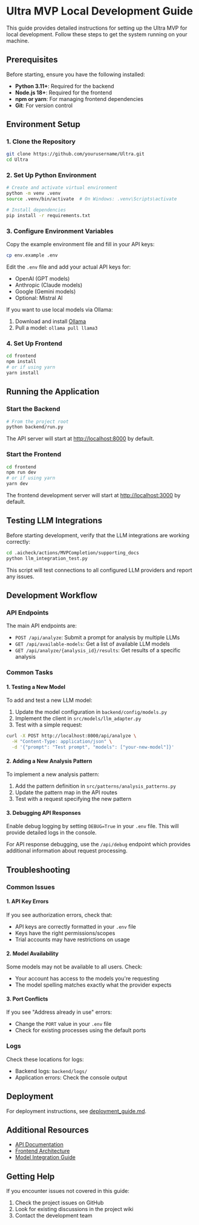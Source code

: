 # Ultra MVP Local Development Guide

This guide provides detailed instructions for setting up the Ultra MVP for local development. Follow these steps to get the system running on your machine.

## Prerequisites

Before starting, ensure you have the following installed:

- **Python 3.11+**: Required for the backend
- **Node.js 18+**: Required for the frontend
- **npm or yarn**: For managing frontend dependencies
- **Git**: For version control

## Environment Setup

### 1. Clone the Repository

```bash
git clone https://github.com/yourusername/Ultra.git
cd Ultra
```

### 2. Set Up Python Environment

```bash
# Create and activate virtual environment
python -m venv .venv
source .venv/bin/activate  # On Windows: .venv\Scripts\activate

# Install dependencies
pip install -r requirements.txt
```

### 3. Configure Environment Variables

Copy the example environment file and fill in your API keys:

```bash
cp env.example .env
```

Edit the `.env` file and add your actual API keys for:

- OpenAI (GPT models)
- Anthropic (Claude models)
- Google (Gemini models)
- Optional: Mistral AI

If you want to use local models via Ollama:

1. Download and install [Ollama](https://ollama.ai/)
2. Pull a model: `ollama pull llama3`

### 4. Set Up Frontend

```bash
cd frontend
npm install
# or if using yarn
yarn install
```

## Running the Application

### Start the Backend

```bash
# From the project root
python backend/run.py
```

The API server will start at <http://localhost:8000> by default.

### Start the Frontend

```bash
cd frontend
npm run dev
# or if using yarn
yarn dev
```

The frontend development server will start at <http://localhost:3000> by default.

## Testing LLM Integrations

Before starting development, verify that the LLM integrations are working correctly:

```bash
cd .aicheck/actions/MVPCompletion/supporting_docs
python llm_integration_test.py
```

This script will test connections to all configured LLM providers and report any issues.

## Development Workflow

### API Endpoints

The main API endpoints are:

- `POST /api/analyze`: Submit a prompt for analysis by multiple LLMs
- `GET /api/available-models`: Get a list of available LLM models
- `GET /api/analyze/{analysis_id}/results`: Get results of a specific analysis

### Common Tasks

#### 1. Testing a New Model

To add and test a new LLM model:

1. Update the model configuration in `backend/config/models.py`
2. Implement the client in `src/models/llm_adapter.py`
3. Test with a simple request:

```bash
curl -X POST http://localhost:8000/api/analyze \
  -H "Content-Type: application/json" \
  -d '{"prompt": "Test prompt", "models": ["your-new-model"]}'
```

#### 2. Adding a New Analysis Pattern

To implement a new analysis pattern:

1. Add the pattern definition in `src/patterns/analysis_patterns.py`
2. Update the pattern map in the API routes
3. Test with a request specifying the new pattern

#### 3. Debugging API Responses

Enable debug logging by setting `DEBUG=True` in your `.env` file. This will provide detailed logs in the console.

For API response debugging, use the `/api/debug` endpoint which provides additional information about request processing.

## Troubleshooting

### Common Issues

#### 1. API Key Errors

If you see authorization errors, check that:

- API keys are correctly formatted in your `.env` file
- Keys have the right permissions/scopes
- Trial accounts may have restrictions on usage

#### 2. Model Availability

Some models may not be available to all users. Check:

- Your account has access to the models you're requesting
- The model spelling matches exactly what the provider expects

#### 3. Port Conflicts

If you see "Address already in use" errors:

- Change the `PORT` value in your `.env` file
- Check for existing processes using the default ports

### Logs

Check these locations for logs:

- Backend logs: `backend/logs/`
- Application errors: Check the console output

## Deployment

For deployment instructions, see [deployment_guide.md](./deployment_guide.md).

## Additional Resources

- [API Documentation](../api/api_documentation.md)
- [Frontend Architecture](../frontend/architecture.md)
- [Model Integration Guide](../models/integration_guide.md)

## Getting Help

If you encounter issues not covered in this guide:

1. Check the project issues on GitHub
2. Look for existing discussions in the project wiki
3. Contact the development team
